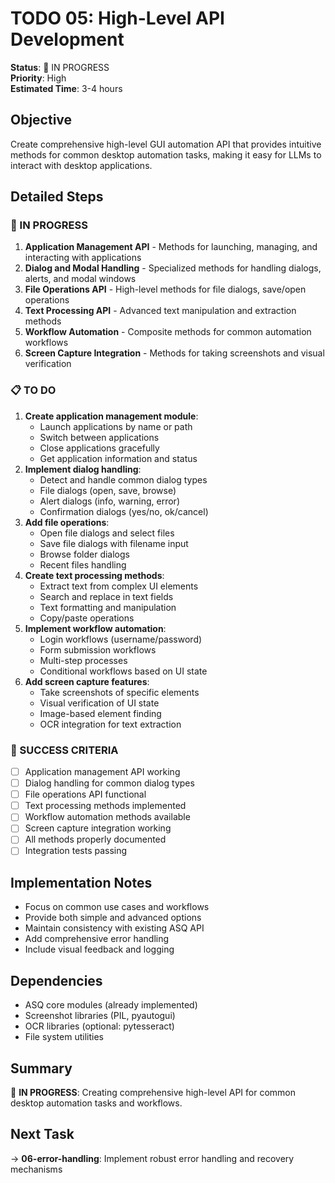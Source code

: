 # TODO 05: High-Level API Development

**Status**: 🔄 IN PROGRESS  
**Priority**: High  
**Estimated Time**: 3-4 hours  

## Objective
Create comprehensive high-level GUI automation API that provides intuitive methods for common desktop automation tasks, making it easy for LLMs to interact with desktop applications.

## Detailed Steps

### 🔄 IN PROGRESS
1. **Application Management API** - Methods for launching, managing, and interacting with applications
2. **Dialog and Modal Handling** - Specialized methods for handling dialogs, alerts, and modal windows
3. **File Operations API** - High-level methods for file dialogs, save/open operations
4. **Text Processing API** - Advanced text manipulation and extraction methods
5. **Workflow Automation** - Composite methods for common automation workflows
6. **Screen Capture Integration** - Methods for taking screenshots and visual verification

### 📋 TO DO
1. **Create application management module**:
   - Launch applications by name or path
   - Switch between applications
   - Close applications gracefully
   - Get application information and status
2. **Implement dialog handling**:
   - Detect and handle common dialog types
   - File dialogs (open, save, browse)
   - Alert dialogs (info, warning, error)
   - Confirmation dialogs (yes/no, ok/cancel)
3. **Add file operations**:
   - Open file dialogs and select files
   - Save file dialogs with filename input
   - Browse folder dialogs
   - Recent files handling
4. **Create text processing methods**:
   - Extract text from complex UI elements
   - Search and replace in text fields
   - Text formatting and manipulation
   - Copy/paste operations
5. **Implement workflow automation**:
   - Login workflows (username/password)
   - Form submission workflows
   - Multi-step processes
   - Conditional workflows based on UI state
6. **Add screen capture features**:
   - Take screenshots of specific elements
   - Visual verification of UI state
   - Image-based element finding
   - OCR integration for text extraction

### 🎯 SUCCESS CRITERIA
- [ ] Application management API working
- [ ] Dialog handling for common dialog types
- [ ] File operations API functional
- [ ] Text processing methods implemented
- [ ] Workflow automation methods available
- [ ] Screen capture integration working
- [ ] All methods properly documented
- [ ] Integration tests passing

## Implementation Notes
- Focus on common use cases and workflows
- Provide both simple and advanced options
- Maintain consistency with existing ASQ API
- Add comprehensive error handling
- Include visual feedback and logging

## Dependencies
- ASQ core modules (already implemented)
- Screenshot libraries (PIL, pyautogui)
- OCR libraries (optional: pytesseract)
- File system utilities

## Summary
🔄 **IN PROGRESS**: Creating comprehensive high-level API for common desktop automation tasks and workflows.

## Next Task
→ **06-error-handling**: Implement robust error handling and recovery mechanisms